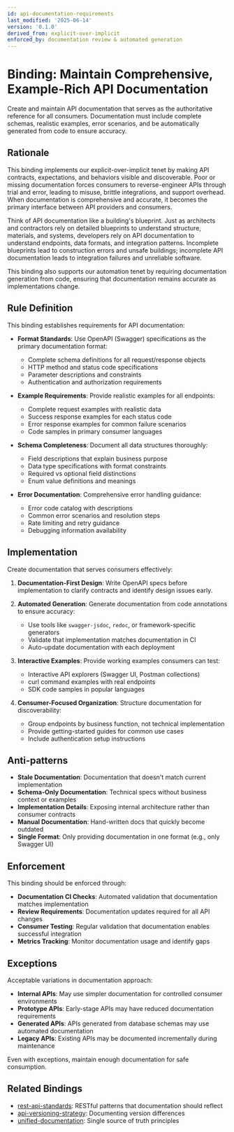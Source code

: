 ```yaml
---
id: api-documentation-requirements
last_modified: '2025-06-14'
version: '0.1.0'
derived_from: explicit-over-implicit
enforced_by: documentation review & automated generation
---
```

# Binding: Maintain Comprehensive, Example-Rich API Documentation

Create and maintain API documentation that serves as the authoritative reference for all consumers. Documentation must include complete schemas, realistic examples, error scenarios, and be automatically generated from code to ensure accuracy.

## Rationale

This binding implements our explicit-over-implicit tenet by making API contracts, expectations, and behaviors visible and discoverable. Poor or missing documentation forces consumers to reverse-engineer APIs through trial and error, leading to misuse, brittle integrations, and support overhead. When documentation is comprehensive and accurate, it becomes the primary interface between API providers and consumers.

Think of API documentation like a building's blueprint. Just as architects and contractors rely on detailed blueprints to understand structure, materials, and systems, developers rely on API documentation to understand endpoints, data formats, and integration patterns. Incomplete blueprints lead to construction errors and unsafe buildings; incomplete API documentation leads to integration failures and unreliable software.

This binding also supports our automation tenet by requiring documentation generation from code, ensuring that documentation remains accurate as implementations change.

## Rule Definition

This binding establishes requirements for API documentation:

- **Format Standards**: Use OpenAPI (Swagger) specifications as the primary documentation format:
  - Complete schema definitions for all request/response objects
  - HTTP method and status code specifications
  - Parameter descriptions and constraints
  - Authentication and authorization requirements

- **Example Requirements**: Provide realistic examples for all endpoints:
  - Complete request examples with realistic data
  - Success response examples for each status code
  - Error response examples for common failure scenarios
  - Code samples in primary consumer languages

- **Schema Completeness**: Document all data structures thoroughly:
  - Field descriptions that explain business purpose
  - Data type specifications with format constraints
  - Required vs optional field distinctions
  - Enum value definitions and meanings

- **Error Documentation**: Comprehensive error handling guidance:
  - Error code catalog with descriptions
  - Common error scenarios and resolution steps
  - Rate limiting and retry guidance
  - Debugging information availability

## Implementation

Create documentation that serves consumers effectively:

1. **Documentation-First Design**: Write OpenAPI specs before implementation to clarify contracts and identify design issues early.

2. **Automated Generation**: Generate documentation from code annotations to ensure accuracy:
   - Use tools like `swagger-jsdoc`, `redoc`, or framework-specific generators
   - Validate that implementation matches documentation in CI
   - Auto-update documentation with each deployment

3. **Interactive Examples**: Provide working examples consumers can test:
   - Interactive API explorers (Swagger UI, Postman collections)
   - curl command examples with real endpoints
   - SDK code samples in popular languages

4. **Consumer-Focused Organization**: Structure documentation for discoverability:
   - Group endpoints by business function, not technical implementation
   - Provide getting-started guides for common use cases
   - Include authentication setup instructions

## Anti-patterns

- **Stale Documentation**: Documentation that doesn't match current implementation
- **Schema-Only Documentation**: Technical specs without business context or examples
- **Implementation Details**: Exposing internal architecture rather than consumer contracts
- **Manual Documentation**: Hand-written docs that quickly become outdated
- **Single Format**: Only providing documentation in one format (e.g., only Swagger UI)

## Enforcement

This binding should be enforced through:

- **Documentation CI Checks**: Automated validation that documentation matches implementation
- **Review Requirements**: Documentation updates required for all API changes
- **Consumer Testing**: Regular validation that documentation enables successful integration
- **Metrics Tracking**: Monitor documentation usage and identify gaps

## Exceptions

Acceptable variations in documentation approach:

- **Internal APIs**: May use simpler documentation for controlled consumer environments
- **Prototype APIs**: Early-stage APIs may have reduced documentation requirements
- **Generated APIs**: APIs generated from database schemas may use automated documentation
- **Legacy APIs**: Existing APIs may be documented incrementally during maintenance

Even with exceptions, maintain enough documentation for safe consumption.

## Related Bindings

- [rest-api-standards](../../docs/bindings/categories/api/rest-api-standards.md): RESTful patterns that documentation should reflect
- [api-versioning-strategy](../../docs/bindings/categories/api/api-versioning-strategy.md): Documenting version differences
- [unified-documentation](../../core/unified-documentation.md): Single source of truth principles
